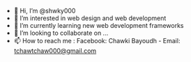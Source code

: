 - 👋 Hi, I’m @shwky000
- 👀 I’m interested in web design and web development
- 🌱 I’m currently learning new web development frameworks
- 💞️ I’m looking to collaborate on ...
- 📫 How to reach me : Facebook: Chawki Bayoudh - Email: tchawtchaw000@gmail.com

<!---
shwky000/shwky000 is a ✨ special ✨ repository because its `README.md` (this file) appears on your GitHub profile.
You can click the Preview link to take a look at your changes.
--->
